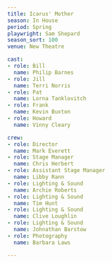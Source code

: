 ```yaml
---
title: Icarus' Mother
season: In House
period: Spring
playwright: Sam Shepard
season_sort: 100
venue: New Theatre

cast:
- role: Bill
  name: Philip Barnes
- role: Jill
  name: Terri Norris
- role: Pat
  name: Lorna Tanklovitch
- role: Frank
  name: Kevin Buxton
- role: Howard
  name: Vinny Cleary

crew:
- role: Director
  name: Mark Everett
- role: Stage Manager
  name: Chris Herbert
- role: Assistant Stage Manager
  name: Libby Rann
- role: Lighting & Sound
  name: Archie Roberts
- role: Lighting & Sound
  name: Tim Hunt
- role: Lighting & Sound
  name: Clive Loughlin
- role: Lighting & Sound
  name: Johnathan Barstow
- role: Photography
  name: Barbara Laws

---
```

